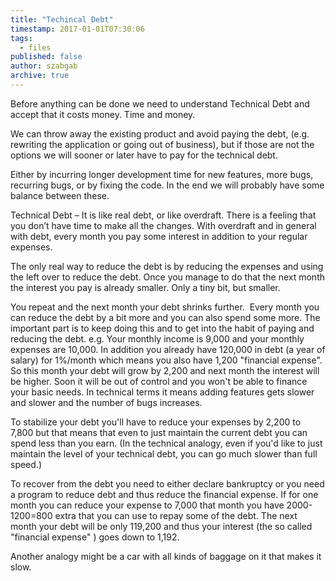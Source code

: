 ```yaml
---
title: "Techincal Debt"
timestamp: 2017-01-01T07:30:06
tags:
  - files
published: false
author: szabgab
archive: true
---
```



Before anything can be done we need to understand Technical Debt and accept that it costs money. Time and money.

We can throw away the existing product and avoid paying the debt, (e.g. rewriting the application or going out of business), but if those are not the options we will sooner or later have to pay for the technical debt.

Either by incurring longer development time for new features, more bugs, recurring bugs, or by fixing the code. In the end we will probably have some balance between these.

Technical Debt – It is like real debt, or like overdraft. There is a feeling that you don’t have time to make all the changes. With overdraft and in general with debt, every month you pay some interest in addition to your regular expenses.

The only real way to reduce the debt is by reducing the expenses and using the left over to reduce the debt. Once you manage to do that the next month the interest you pay is already smaller. Only a tiny bit, but smaller.

You repeat and the next month your debt shrinks further.  Every month you can reduce the debt by a bit more and you can also spend some more. The important part is to keep doing this and to get into the habit of paying and reducing the debt.
e.g. Your monthly income is 9,000 and your monthly expenses are 10,000. In addition you already have 120,000 in debt (a year of salary)  for 1%/month  which means you also have 1,200  "financial expense". So this month your debt will grow by 2,200 and next month the interest will be higher.
Soon it will be out of control and you won't be able to finance  your basic needs. In technical terms it means adding features gets slower and slower and the number of bugs increases.

To stabilize your debt you'll have to reduce your expenses by 2,200 to 7,800 but that means that even to just maintain the current debt you can spend less than you earn. (In the technical analogy,
even if you'd like to just maintain the level of your technical debt, you can go much slower than full speed.)

To recover from the debt you need to either declare bankruptcy or you need a program to reduce debt and thus reduce the financial expense.
If for one month you can reduce your expense to 7,000 that month you  have 2000-1200=800 extra that you can use to repay some of the debt. The next month your debt will be only 119,200 and thus your
interest (the so called "financial expense" ) goes down to 1,192.

Another analogy might be a car with all kinds of baggage on it that makes it slow.


